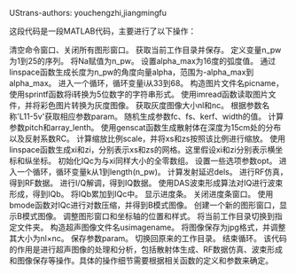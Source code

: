 UStrans-authors: youchengzhi,jiangmingfu

这段代码是一段MATLAB代码，主要进行了以下操作：

清空命令窗口、关闭所有图形窗口。
获取当前工作目录并保存。
定义变量n_pw为1到25的序列。
将Na赋值为n_pw。
设置alpha_max为16度的弧度值。
通过linspace函数生成长度为n_pw的角度向量alpha，范围为-alpha_max到alpha_max。
进入一个循环，循环变量i从33到68。
构造图片文件名picname，使用sprintf函数将i转换为5位数字的字符串形式。
使用imread函数读取图片文件，并将彩色图片转换为灰度图像。
获取灰度图像大小nl和nc。
根据参数名称'L11-5v'获取相应参数param。
随机生成参数fc、fs、kerf、width的值。
计算参数pitch和array_lenth。
使用genscat函数生成散射体在深度为15cm处的分布以及反射系数RC。
计算缩放比例scale，并将xs和zs按照该比例进行缩放。
使用linspace函数生成xi和zi，分别表示xs和zs的网格。这里假设xi和zi分别表示横坐标和纵坐标。
初始化IQc为与xi同样大小的全零数组。
设置一些选项参数opt。
进入一个循环，循环变量k从1到length(n_pw)。
计算发射延迟dels。
进行RF仿真，得到RF数据。
进行I/Q解调，得到IQ数据。
使用DAS波束形成算法对IQ进行波束形成，得到IQb。
将IQb累加到IQc中。
显示进度条。
关闭进度条窗口。
使用bmode函数对IQc进行对数压缩，并得到B模式图像。
创建一个新的图形窗口，显示B模式图像。
调整图形窗口和坐标轴的位置和样式。
将当前工作目录切换到指定文件夹。
构造超声图像文件名usimagename。
将图像保存为jpg格式，并调整其大小为nl×nc。
保存参数param。
切换回原来的工作目录。
结束循环。
该代码的作用是进行超声图像的处理和分析，包括散射体生成、RF数据仿真、波束形成和图像保存等操作。具体的操作细节需要根据相关函数的定义和参数来确定。